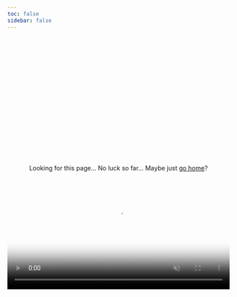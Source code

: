 ```yaml
---
toc: false
sidebar: false
---
```


<hgroup>
  <h1>404</h1>
  <p>
    Looking for this page&hellip;
    No luck so far&hellip;
    Maybe just <a href="/">go home</a>?
  </p>
  <video
    title="Meerkats looking around"
    autoplay
    loop
    muted
    playsinline
    poster="/assets/meerkats.webp"
  >
    <source src="/assets/meerkats.mp4" type="video/mp4" />
    <source src="/assets/meerkats.webm" type="video/webm" />
  </video>
</hgroup>

<style>
hgroup {
  display: flex;
  flex-direction: column;
  align-items: center;
  font-family: var(--sans-serif);
  text-align: center;

  & h1 {
    font-size: clamp(2em, 15vw, 6em);
    font-weight: 900;
    letter-spacing: .05em;
    max-width: none;

    background: linear-gradient(30deg, var(--theme-foreground-focus), currentColor);
    background-clip: text;
    -webkit-background-clip: text;
    -webkit-text-fill-color: transparent;
  }

  & video {
    width: 100%;
    max-height: 50vh;
  }
}
</style>
